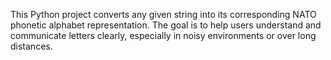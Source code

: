This Python project converts any given string into its corresponding NATO phonetic alphabet representation. The goal is to help users understand and communicate letters clearly, especially in noisy environments or over long distances.
